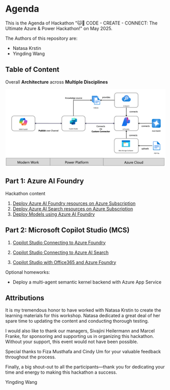 # Agenda 

This is the Agenda of Hackathon "🐱🐶 CODE - CREATE - CONNECT: The Ultimate Azure & Power Hackathon!" on May 2025.

The Authors of this repository are:
* Natasa Krstin
* Yingding Wang

## Table of Content

Overall **Architecture** across **Multiple Disciplines**

![](./docs/imgs/OverallArchitecture.png)

## Part 1: Azure AI Foundry
Hackathon content
1. [Deploy Azure AI Foundry resources on Azure Subscription](./docs/01%20GetStarted.md)
2. [Deploy Azure AI Search resources on Azure Subscription](./docs/02%20AISearch.md)
3. [Deploy Models using Azure AI Foundry](./docs/03%20DeployModels.md)
<!--
4. [Deploy single Agent workflow with PromptFlow](./docs/04%20SingleAgentFlow.md)
-->
## Part 2: Microsoft Copilot Studio (MCS)
1. [Copilot Studio Connecting to Azure Foundry](./docs/07%20Copilot%20Studio%20with%20Azure%20Foundry.md)

2. [Copilot Studio Connecting to Azure AI Search](./docs/08%20Copilot%20Studio%20with%20Azure%20AI%20Search.md)

3. [Copilot Studio with Office365 and Azure Foundry](./docs/09%20Copilot%20Studio%20with%20Office365%20and%20Azure%20Foundry.md)

Optional homeworks:
* Deploy a multi-agent semantic kernel backend with Azure App Service []()
<!--
* A preview of Azure AI Foundry Agent Playground
-->

## Attributions

It is my tremendous honor to have worked with Natasa Krstin to create the learning materials for this workshop. Natasa dedicated a great deal of her spare time to updating the content and conducting thorough testing.

I would also like to thank our managers, Sivajini Heilermann and Marcel Franke, for sponsoring and supporting us in organizing this hackathon. Without your support, this event would not have been possible.

Special thanks to Fiza Musthafa and Cindy Um for your valuable feedback throughout the process.

Finally, a big shout-out to all the participants—thank you for dedicating your time and energy to making this hackathon a success.

Yingding Wang 

